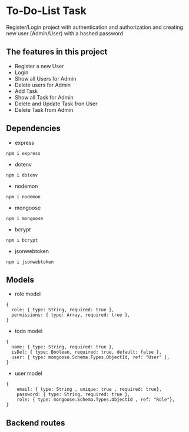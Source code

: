 
# To-Do-List Task
Register/Login project with authentication and authorization 
and creating new user (Admin/User) with a hashed password

## The features in this project
* Register a new User
* Login 
* Show all Users for Admin
* Delete users for Admin
* Add Task
* Show all Task for Admin
* Delete and Update Task fron User
* Delete Task from Admin

## Dependencies
* express
``` 
npm i express
```

* dotenv
``` 
npm i dotenv
```

* nodemon
``` 
npm i nodemon
```

* mongoose
``` 
npm i mongoose
```

* bcrypt
``` 
npm i bcrypt
```

* jsonwebtoken
``` 
npm i jsonwebtoken
```


## Models
- role model 
``` 
{
  role: { type: String, required: true },
  permissions: { type: Array, required: true },
}
```
- todo model 
```
{
  name: { type: String, required: true },
  isDel: { type: Boolean, required: true, default: false },
  user: { type: mongoose.Schema.Types.ObjectId, ref: "User" },
}
```
- user model 
```
{
    email: { type: String , unique: true , required: true},
    password: { type: String, required: true },
    role: { type: mongoose.Schema.Types.ObjectId , ref: "Role"},
}
```

## Backend routes
